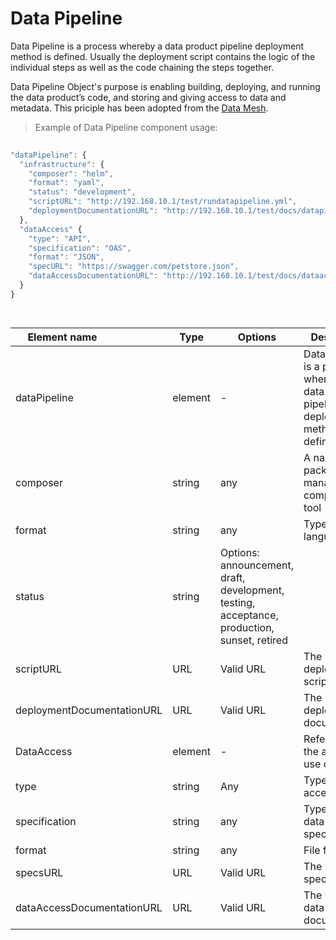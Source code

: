 # Data Pipeline


Data Pipeline is a process whereby a data product pipeline deployment method is defined. Usually the deployment script contains the logic of the individual steps as well as the code chaining the steps together.

Data Pipeline Object's purpose is enabling building, deploying, and running the data product’s code, and storing and giving access to data and metadata. This priciple has been adopted from the [Data Mesh](https://towardsdatascience.com/what-is-a-data-mesh-and-how-not-to-mesh-it-up-210710bb41e0).

> Example of Data Pipeline component usage:

```javascript
  
"dataPipeline": {
  "infrastructure": {
    "composer": "helm",
    "format": "yaml",
    "status": "development",
    "scriptURL": "http://192.168.10.1/test/rundatapipeline.yml",
    "deploymentDocumentationURL": "http://192.168.10.1/test/docs/datapipeline"
  }, 
  "dataAccess" {
    "type": "API",
    "specification": "OAS",
    "format": "JSON",
    "specURL": "https://swagger.com/petstore.json",
    "dataAccessDocumentationURL": "http://192.168.10.1/test/docs/dataaccess"
  }
}

  
```
| <div style="width:150px">Element name</div>   | Type  | Options  | Description  |
|---|---|---|---|
| dataPipeline | element | - | Data Pipeline is a process whereby a data product pipeline deployment method is defined |
| composer | string | any | A name of the package manager, composer or tool |
| format | string  | any |  Type of script language|
| status | string  | Options: announcement, draft, development, testing, acceptance, production, sunset, retired |
| scriptURL | URL | Valid URL  | 	The URL of the deployment script. |
| deploymentDocumentationURL | URL | Valid URL  | 	The URL of the deployment documentation |
| DataAccess | element | - | Reference to the ability to use data |
| type | string | Any  | 	Type of data access |
| specification | string | any  | Type of the data access specification |
| format | string | any  | 	File format |
| specsURL | URL | Valid URL  | 	The URL of the specification |
| dataAccessDocumentationURL | URL | Valid URL  | The URL of the data access documentation |

